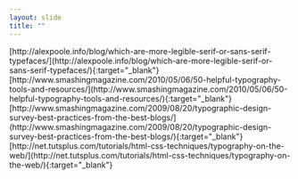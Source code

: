 ```yaml
---
layout: slide
title: ""
---
```


<section data-background-image="assets/images/Slide53.png" data-background-size="90%" data-background-position="center"></section>

<section markdown="1">  
[http://alexpoole.info/blog/which-are-more-legible-serif-or-sans-serif-typefaces/](http://alexpoole.info/blog/which-are-more-legible-serif-or-sans-serif-typefaces/){:target="_blank"}    
[http://www.smashingmagazine.com/2010/05/06/50-helpful-typography-tools-and-resources/](http://www.smashingmagazine.com/2010/05/06/50-helpful-typography-tools-and-resources/){:target="_blank"}  
[http://www.smashingmagazine.com/2009/08/20/typographic-design-survey-best-practices-from-the-best-blogs/](http://www.smashingmagazine.com/2009/08/20/typographic-design-survey-best-practices-from-the-best-blogs/){:target="_blank"}  
[http://net.tutsplus.com/tutorials/html-css-techniques/typography-on-the-web/](http://net.tutsplus.com/tutorials/html-css-techniques/typography-on-the-web/){:target="_blank"}  
</section>